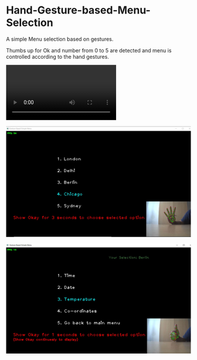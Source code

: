 # Hand-Gesture-based-Menu-Selection
A simple Menu selection based on gestures.

Thumbs up for Ok and number from 0 to 5 are detected and menu is controlled according to the hand gestures.

![plot](./video.mp4)

![plot](./Menu_selection_1.JPG)

![plot](./Menu_selection_2.JPG)
